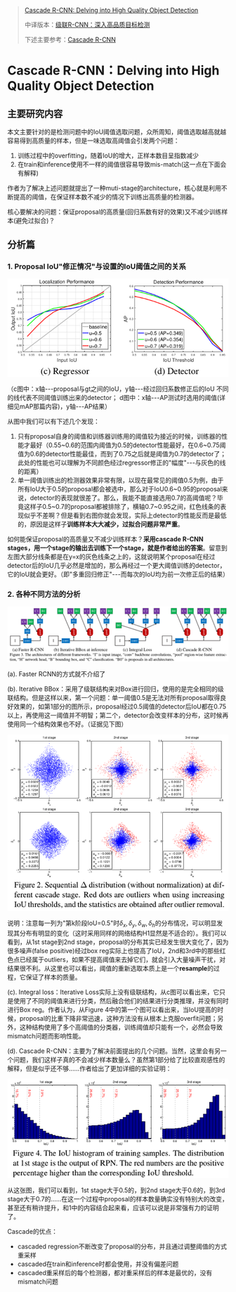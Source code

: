 > [Cascade R-CNN: Delving into High Quality Object Detection](https://arxiv.org/pdf/1712.00726.pdf)
>
> 中译版本：[级联R-CNN：深入高品质目标检测](https://blog.csdn.net/qq_27725245/article/details/79897750)
>
> 下述主要参考：[Cascade R-CNN](https://zhuanlan.zhihu.com/p/36095768)

# Cascade R-CNN：Delving into High Quality Object Detection

## 主要研究内容

本文主要针对的是检测问题中的IoU阈值选取问题，众所周知，阈值选取越高就越容易得到高质量的样本，但是一味选取高阈值会引发两个问题：

1. 训练过程中的overfitting，随着IoU的增大，正样本数目呈指数减少
2. 在train和inference使用不一样的阈值很容易导致mis-match(这一点在下面会有解释)

作者为了解决上述问题就提出了一种muti-stage的architecture，核心就是利用不断提高的阈值，在保证样本数不减少的情况下训练出高质量的检测器。

核心要解决的问题：保证proposal的高质量(回归系数有好的效果)又不减少训练样本(避免过拟合)？

## 分析篇

### 1. Proposal IoU"修正情况"与设置的IoU阈值之间的关系

![](png/cascade1.png)

（c图中：x轴---proposal与gt之间的IoU，y轴---经过回归系数修正后的IoU  不同的线代表不同阈值训练出来的detector；  d图中：x轴---AP测试时选用的阈值(详细见mAP那篇内容)，y轴---AP结果）

从图中我们可以有下述几个发现：

1. 只有proposal自身的阈值和训练器训练用的阈值较为接近的时候，训练器的性能才最好（0.55~0.6的范围内阈值为0.5的detector性能最好，在0.6~0.75阈值为0.6的detector性能最佳，而到了0.75之后就是阈值为0.7的detector了；此处的性能也可以理解为不同颜色经过regressor修正的"幅度"---与灰色的线的距离）
2. 单一阈值训练出的检测器效果非常有限，以现在最常见的阈值0.5为例，由于所有IoU大于0.5的proposal都会被选中，那么对于IoU0.6~0.95的proposal来说，detector的表现就很差了。那么，我能不能直接选用0.7的高阈值呢？毕竟这样子0.5~0.7的proposal都被排除了，横轴0.7~0.95之间，红色线条的表现似乎不差啊？但是看到右图你就会发现，实际上detector的性能反而是最低的，原因是这样子**训练样本大大减少，过拟合问题非常严重**。

如何能保证proposal的高质量又不减少训练样本？**采用cascade R-CNN stages，用一个stage的输出去训练下一个stage，就是作者给出的答案**。留意到左图大部分线条都是在y=x的灰色线条之上的，这就说明某个proposal在经过detector后的IoU几乎必然是增加的，那么再经过一个更大阈值训练的detector，它的IoU就会更好。（即"多重回归修正"---而每次的IoU均为前一次修正后的结果）

### 2. 各种不同方法的分析

![](png/cascade2.png)

(a). Faster RCNN的方式就不介绍了

(b). Iterative BBox：采用了级联结构来对Box进行回归，使用的是完全相同的级联结构。但是这样以来，第一个问题：单一阈值0.5是无法对所有proposal取得良好效果的，如第1部分的图所示，proposal经过0.5阈值的detector后IoU都在0.75以上，再使用这一阈值并不明智；第二个，detector会改变样本的分布，这时候再使用同一个结构效果也不好。（证据见下图）

![](png/cascade3.png)

说明：注意每一列为"第k阶段IoU=0.5"时$\delta_x,\delta_y,\delta_w,\delta_h$的分布情况，可以明显发现其分布有明显的变化（这时采用同样的网络结构H1显然是不适合的）。我们可以看到，从1st stage到2nd stage，proposal的分布其实已经发生很大变化了，因为很多噪声(false positive)经过box reg实际上也提高了IoU，2nd和3rd中的那些红色点已经属于outliers，如果不提高阈值来去掉它们，就会引入大量噪声干扰，对结果很不利。从这里也可以看出，阈值的重新选取本质上是一个**resample**的过程，它保证了样本的质量。

(c). Integral loss：Iterative Loss实际上没有级联结构，从c图可以看出来，它只是使用了不同的阈值来进行分类，然后融合他们的结果进行分类推理，并没有同时进行Box reg。作者认为，从Figure 4中的第一个图可以看出来，当IoU提高的时候，proposal的比重下降非常迅速，这种方法没有从根本上克服overfit问题；另外，这种结构使用了多个高阈值的分类器，训练阈值却只能有一个，必然会导致mismatch问题而影响性能。

(d). Cascade R-CNN：主要为了解决前面提出的几个问题。当然，这里会有另一个问题，我们这样子真的不会减少样本数量么？虽然第1部分给了比较直观感性的解释，但是似乎还不够……作者给出了更加详细的实验证明：

![](png/cascade4.png)

从这张图，我们可以看到，1st stage大于0.5的，到2nd stage大于0.6的，到3rd stage大于0.7的……在这一个过程中proposal的样本数量确实没有特别大的改变，甚至还有稍许提升，和1中的内容结合起来看，应该可以说是非常强有力的证明了。

Cascade的优点：

- cascaded regression不断改变了proposal的分布，并且通过调整阈值的方式重采样
- cascaded在train和inference时都会使用，并没有偏差问题
- cascaded重采样后的每个检测器，都对重采样后的样本是最优的，没有mismatch问题





